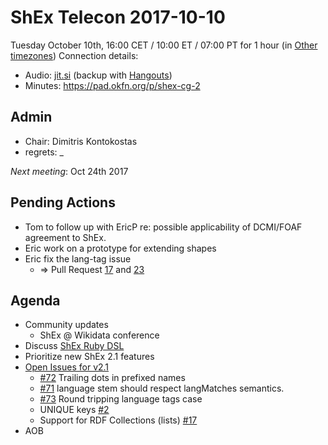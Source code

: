 # ShEx Telecon 2017-10-10

Tuesday October 10th, 16:00 CET / 10:00 ET / 07:00 PT for 1 hour (in [Other timezones](https://www.timeanddate.com/worldclock/fixedtime.html?msg=ShEx+CG&iso=20171010T16&p1=195&ah=1))
Connection details:

* Audio: [jit.si](https://meet.jit.si/ShEx) (backup with [Hangouts](http://tinyurl.com/ShEx-hangouts))
* Minutes: https://pad.okfn.org/p/shex-cg-2

## Admin

 * Chair: Dimitris Kontokostas
 * regrets: _

*Next meeting*: Oct 24th 2017

## Pending Actions
 * Tom to follow up with EricP re: possible applicability of DCMI/FOAF agreement to ShEx.
 * Eric  work on a prototype for extending shapes
 * Eric  fix the lang-tag issue
   * => Pull Request [17](https://github.com/shexSpec/spec/pull/17) and [23](https://github.com/shexSpec/shexTest/pull/23)
 
## Agenda
 * Community updates
   * ShEx @ Wikidata conference
 * Discuss [ShEx Ruby DSL](https://lists.w3.org/Archives/Public/public-shex/2017Oct/0000.html)
 * Prioritize new ShEx 2.1 features
 * [Open Issues for v2.1](https://github.com/shexSpec/shex/issues?q=is%3Aopen+is%3Aissue+milestone%3A2.1)
   * [#72](https://github.com/shexSpec/shex/issues/72) Trailing dots in prefixed names
   * [#71](https://github.com/shexSpec/shex/issues/73) language stem should respect langMatches semantics.
   * [#73](https://github.com/shexSpec/shex/issues/73) Round tripping language tags case
   * UNIQUE keys [#2](https://github.com/shexSpec/shex/issues/2)
   * Support for RDF Collections (lists) [#17](https://github.com/shexSpec/shex/issues/17)
 * AOB 
